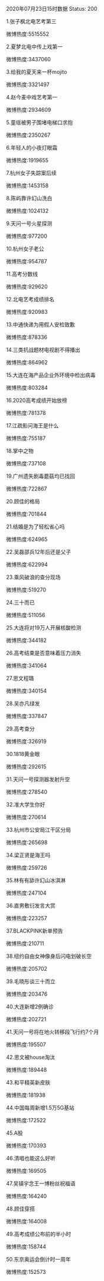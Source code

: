 2020年07月23日15时数据
Status: 200

1.张子枫北电艺考第三

微博热度:5515552

2.夏梦北电中传上戏第一

微博热度:3437060

3.给我的夏天来一杯mojito

微博热度:3321497

4.赵今麦中戏艺考第一

微博热度:2934609

5.童瑶被男子围堵电梯口求抱

微博热度:2350267

6.年轻人的小夜灯眼霜

微博热度:1919655

7.杭州女子失踪案后续

微博热度:1453158

8.陈屿靠许幻山洗白

微博热度:1024132

9.天问一号火星探测

微博热度:977200

10.杭州女子老公

微博热度:954787

11.高考分数线

微博热度:929620

12.北电艺考成绩排名

微博热度:920983

13.中通快递为用假人安检致歉

微博热度:878336

14.三类抗战题材电视剧不得播出

微博热度:864962

15.大连在海产品企业外环境中检出病毒

微博热度:803284

16.2020高考成绩开始放榜

微博热度:781378

17.江疏影问海王是什么

微博热度:755187

18.掌中之物

微博热度:737108

19.广州遗失剧毒蘑菇均已找回

微博热度:722867

20.顾佳的格局

微博热度:701844

21.结婚是为了轻松省心吗

微博热度:624965

22.吴磊邵兵12年后还是父子

微博热度:622994

23.乘风破浪的查分现场

微博热度:519270

24.三十而已

微博热度:511056

25.大连将对19万人开展核酸检测

微博热度:344182

26.高考结束是否意味着压力消失

微博热度:341064

27.思文程璐

微博热度:340154

28.吴亦凡绿发

微博热度:337847

29.高考查分

微博热度:326919

30.1818黄金眼

微博热度:292615

31.天问一号探测器发射升空

微博热度:278540

32.准大学生你好

微博热度:270614

33.杭州市公安局江干区分局

微博热度:265698

34.梁正贤是海王吗

微博热度:259726

35.林有有舔许幻山冰淇淋

微博热度:247104

36.直男敷衍发言大赏

微博热度:223257

37.BLACKPINK新单预告

微博热度:210711

38.纽约自由女神像身后闪电划破长空

微博热度:205702

39.毛晓彤谈三十而立

微博热度:203476

40.大连新增2例确诊

微博热度:202721

41.天问一号将在地火转移段飞行约7个月

微博热度:195507

42.思文被house淘汰

微博热度:189448

43.和平精英新皮肤

微博热度:181938

44.中国每周新增1.5万5G基站

微博热度:172522

45.A股

微博热度:170393

46.清唱也能这么好听

微博热度:169505

47.吴镇宇念王一博粉丝祝福语

微博热度:164240

48.顾佳穿搭

微博热度:164008

49.高考成绩公布前的半小时

微博热度:158744

50.东京奥运会倒计时一周年

微博热度:152573

